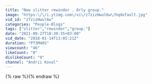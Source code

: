 ```yaml
---
title: "New slitter rewinder . Orly group."
image: "https:\/\/i.ytimg.com\/vi\/z7zizHwul6w\/hqdefault.jpg"
vid_id: "z7zizHwul6w"
categories: "People-Blogs"
tags: ["slitter","rewinder","group."]
date: "2021-09-27T18:30:35+03:00"
vid_date: "2018-01-14T13:05:21Z"
duration: "PT3M40S"
viewcount: "46"
likeCount: "0"
dislikeCount: "0"
channel: "Andrii Koval"
---
```

{% raw %}{% endraw %}
